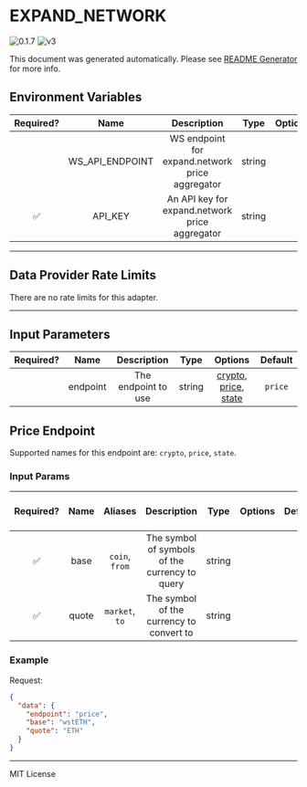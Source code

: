 # EXPAND_NETWORK

![0.1.7](https://img.shields.io/github/package-json/v/smartcontractkit/external-adapters-js?filename=packages/sources/expand-network/package.json) ![v3](https://img.shields.io/badge/framework%20version-v3-blueviolet)

This document was generated automatically. Please see [README Generator](../../scripts#readme-generator) for more info.

## Environment Variables

| Required? |      Name       |                   Description                   |  Type  | Options |             Default              |
| :-------: | :-------------: | :---------------------------------------------: | :----: | :-----: | :------------------------------: |
|           | WS_API_ENDPOINT | WS endpoint for expand.network price aggregator | string |         | `wss://aggregate.expand.network` |
|    ✅     |     API_KEY     | An API key for expand.network price aggregator  | string |         |                                  |

---

## Data Provider Rate Limits

There are no rate limits for this adapter.

---

## Input Parameters

| Required? |   Name   |     Description     |  Type  |                                    Options                                    | Default |
| :-------: | :------: | :-----------------: | :----: | :---------------------------------------------------------------------------: | :-----: |
|           | endpoint | The endpoint to use | string | [crypto](#price-endpoint), [price](#price-endpoint), [state](#price-endpoint) | `price` |

## Price Endpoint

Supported names for this endpoint are: `crypto`, `price`, `state`.

### Input Params

| Required? | Name  |    Aliases     |                  Description                   |  Type  | Options | Default | Depends On | Not Valid With |
| :-------: | :---: | :------------: | :--------------------------------------------: | :----: | :-----: | :-----: | :--------: | :------------: |
|    ✅     | base  | `coin`, `from` | The symbol of symbols of the currency to query | string |         |         |            |                |
|    ✅     | quote | `market`, `to` |    The symbol of the currency to convert to    | string |         |         |            |                |

### Example

Request:

```json
{
  "data": {
    "endpoint": "price",
    "base": "wstETH",
    "quote": "ETH"
  }
}
```

---

MIT License
